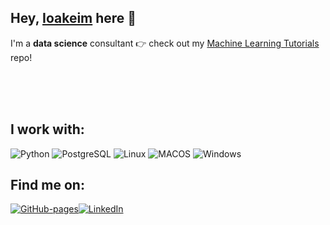 Hey, [Ioakeim](https://ioakeim-h.github.io/) here :wave:
---
I'm a **data science** consultant
:point_right: check out my [Machine Learning Tutorials](https://github.com/ioakeim-h/Machine-Learning-Tutorials) repo!

<br>
<br>
<br>

I work with:
---
![Python](https://img.shields.io/badge/Python-FFD43B?style=for-the-badge&logo=python&logoColor=blue) ![PostgreSQL](https://img.shields.io/badge/PostgreSQL-316192?style=for-the-badge&logo=postgresql&logoColor=white) ![Linux](https://img.shields.io/badge/Linux-FCC624?style=for-the-badge&logo=linux&logoColor=black) ![MACOS](https://img.shields.io/badge/mac%20os-000000?style=for-the-badge&logo=apple&logoColor=white) ![Windows](https://img.shields.io/badge/Windows-0078D6?style=for-the-badge&logo=windows&logoColor=white)



Find me on:
---
[![GitHub-pages](https://img.shields.io/badge/GitHub%20Pages-222222?style=for-the-badge&logo=GitHub%20Pages&logoColor=white)](https://ioakeim-h.github.io/)[![LinkedIn](https://img.shields.io/badge/LinkedIn-0077B5?style=for-the-badge&logo=linkedin&logoColor=white)](https://www.linkedin.com/in/ioakeim-h/)

